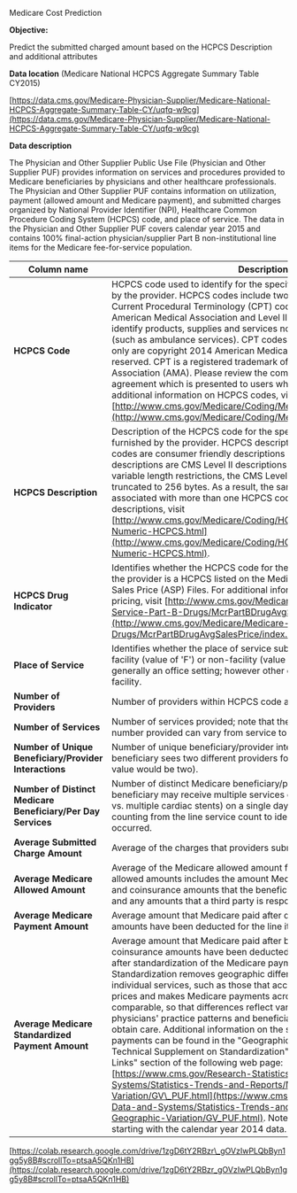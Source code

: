 Medicare Cost Prediction

**Objective:**

Predict the submitted charged amount based on the HCPCS Description and additional attributes

**Data location** (Medicare National HCPCS Aggregate Summary Table CY2015)

[https://data.cms.gov/Medicare-Physician-Supplier/Medicare-National-HCPCS-Aggregate-Summary-Table-CY/uqfq-w9cg](https://data.cms.gov/Medicare-Physician-Supplier/Medicare-National-HCPCS-Aggregate-Summary-Table-CY/uqfq-w9cg)

**Data description**

The Physician and Other Supplier Public Use File (Physician and Other Supplier PUF) provides information on services and procedures provided to Medicare beneficiaries by physicians and other healthcare professionals. The Physician and Other Supplier PUF contains information on utilization, payment (allowed amount and Medicare payment), and submitted charges organized by National Provider Identifier (NPI), Healthcare Common Procedure Coding System (HCPCS) code, and place of service. The data in the Physician and Other Supplier PUF covers calendar year 2015 and contains 100% final-action physician/supplier Part B non-institutional line items for the Medicare fee-for-service population.

| Column name | Description | Type |
| --- | --- | --- |
| **HCPCS Code** | HCPCS code used to identify for the specific medical service furnished by the provider. HCPCS codes include two levels. Level I codes are the Current Procedural Terminology (CPT) codes that are maintained by the American Medical Association and Level II codes are created by CMS to identify products, supplies and services not covered by the CPT codes (such as ambulance services). CPT codes, descriptions and other data only are copyright 2014 American Medical Association. All rights reserved. CPT is a registered trademark of the American Medical Association (AMA). Please review the complete CMS AMA CPT License agreement which is presented to users when accessing the data. For additional information on HCPCS codes, visit [http://www.cms.gov/Medicare/Coding/MedHCPCSGenInfo/index.html](http://www.cms.gov/Medicare/Coding/MedHCPCSGenInfo/index.html). | Plain Text |
| **HCPCS Description** | Description of the HCPCS code for the specific medical service furnished by the provider. HCPCS descriptions associated with CPT codes are consumer friendly descriptions provided by the AMA. All other descriptions are CMS Level II descriptions provided in long form. Due to variable length restrictions, the CMS Level II descriptions have been truncated to 256 bytes. As a result, the same HCPCS description can be associated with more than one HCPCS code. For complete CMS Level II descriptions, visit [http://www.cms.gov/Medicare/Coding/HCPCSReleaseCodeSets/Alpha-Numeric-HCPCS.html](http://www.cms.gov/Medicare/Coding/HCPCSReleaseCodeSets/Alpha-Numeric-HCPCS.html). | Plain Text |
| **HCPCS Drug Indicator** | Identifies whether the HCPCS code for the specific service furnished by the provider is a HCPCS listed on the Medicare Part B Drug Average Sales Price (ASP) Files. For additional information on the ASP drug pricing, visit [http://www.cms.gov/Medicare/Medicare-Fee-for-Service-Part-B-Drugs/McrPartBDrugAvgSalesPrice/index.html](http://www.cms.gov/Medicare/Medicare-Fee-for-Service-Part-B-Drugs/McrPartBDrugAvgSalesPrice/index.html). | Plain Text |
| **Place of Service** | Identifies whether the place of service submitted on the claims is a facility (value of &#39;F&#39;) or non-facility (value of &#39;O&#39;). Non-facility is generally an office setting; however other entities are included in non-facility. | Plain Text |
| **Number of Providers** | Number of providers within HCPCS code and place of service. | Number |
| **Number of Services** | Number of services provided; note that the metrics used to count the number provided can vary from service to service. | Number |
| **Number of Unique Beneficiary/Provider Interactions** | Number of unique beneficiary/provider interactions (e.g., if a single beneficiary sees two different providers for a given HCPCS code this value would be two). | Number |
| **Number of Distinct Medicare Beneficiary/Per Day Services** | Number of distinct Medicare beneficiary/per day services. Since a given beneficiary may receive multiple services of the same type (e.g., single vs. multiple cardiac stents) on a single day, this metric removes double-counting from the line service count to identify whether a unique service occurred. | Number |
| **Average Submitted Charge Amount** | Average of the charges that providers submit for the service. | Number |
| **Average Medicare Allowed Amount** | Average of the Medicare allowed amount for the service. Medicare allowed amounts includes the amount Medicare pays, the deductible and coinsurance amounts that the beneficiary is responsible for paying, and any amounts that a third party is responsible for paying. | Number |
| **Average Medicare Payment Amount** | Average amount that Medicare paid after deductible and coinsurance amounts have been deducted for the line item service. | Number |
| **Average Medicare Standardized Payment Amount** | Average amount that Medicare paid after beneficiary deductible and coinsurance amounts have been deducted for the line item service and after standardization of the Medicare payment has been applied. Standardization removes geographic differences in payment rates for individual services, such as those that account for local wages or input prices and makes Medicare payments across geographic areas comparable, so that differences reflect variation in factors such as physicians&#39; practice patterns and beneficiaries&#39; ability and willingness to obtain care. Additional information on the standardization of Medicare payments can be found in the &quot;Geographic Variation Public Use File: Technical Supplement on Standardization&quot; available within the &quot;Related Links&quot; section of the following web page: [https://www.cms.gov/Research-Statistics-Data-and-Systems/Statistics-Trends-and-Reports/Medicare-Geographic-Variation/GV\_PUF.html](https://www.cms.gov/Research-Statistics-Data-and-Systems/Statistics-Trends-and-Reports/Medicare-Geographic-Variation/GV_PUF.html). Note: This variable is available starting with the calendar year 2014 data. | Number |





[https://colab.research.google.com/drive/1zgD6tY2RBzr\_gOVzIwPLQbByn1gg5y8B#scrollTo=ptsaA5QKn1HB](https://colab.research.google.com/drive/1zgD6tY2RBzr_gOVzIwPLQbByn1gg5y8B#scrollTo=ptsaA5QKn1HB)
